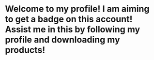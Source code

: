 # Welcome to my profile! I am aiming to get a badge on this account! Assist me in this by following my profile and downloading my products!
